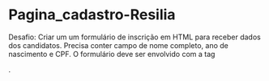# Pagina_cadastro-Resilia
 
Desafio: Criar um um formulário de inscrição em HTML para receber dados dos candidatos.
Precisa conter campo de nome completo, ano de nascimento e CPF. O formulário deve ser envolvido com a tag <form>.
